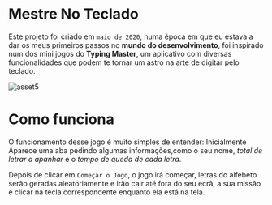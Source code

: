 # Mestre No Teclado

Este projeto foi criado em `maio de 2020`, numa época em que eu estava a dar os meus primeiros passos no **mundo do desenvolvimento**, foi inspirado num dos mini jogos do **Typing Master**, um aplicativo com diversas funcionalidades que podem te tornar um astro na arte de digitar pelo teclado.

![asset5](https://user-images.githubusercontent.com/74926014/175072844-7270864a-a643-4a5e-998e-b238df062717.PNG)

<!-- IMAGEM PRINCIPAL -->

# Como funciona

O funcionamento desse jogo é muito simples de entender: Inicialmente Aparece uma aba pedindo algumas informações,como o seu nome, _total de letrar a apanhar_ e o _tempo de queda de cada letra_.

Depois de clicar em `Começar o Jogo`, o jogo irá começar, letras do alfebeto serão geradas aleatoriamente e irão cair até fora do seu ecrã, a sua missão é clicar na tecla correspondente enquanto ela está na tela.
